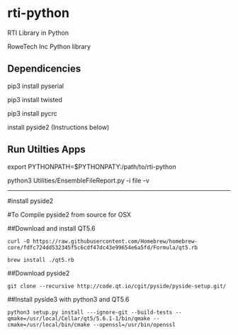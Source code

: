 # rti-python
RTI Library in Python


RoweTech Inc Python library

Dependicencies
------------

pip3 install pyserial

pip3 install twisted

pip3 install pycrc

install pyside2 (Instructions below)


Run Utilties Apps
----------------
export PYTHONPATH=$PYTHONPATY:/path/to/rti-python

python3 Utilities/EnsembleFileReport.py -i file -v


-------------
#install pyside2

#To Compile pyside2 from source for OSX

##Download and install QT5.6
```
curl -O https://raw.githubusercontent.com/Homebrew/homebrew-core/fdfc724dd532345f5c6cdf47dc43e99654e6a5fd/Formula/qt5.rb
```
```
brew install ./qt5.rb
```
##Download pyside2
```
git clone --recursive http://code.qt.io/cgit/pyside/pyside-setup.git/
```

##Install pyside3 with python3 and QT5.6
```
python3 setup.py install ---ignore-git --build-tests --qmake=/usr/local/Cellar/qt5/5.6.1-1/bin/qmake --cmake=/usr/local/bin/cmake --openssl=/usr/bin/openssl
```
